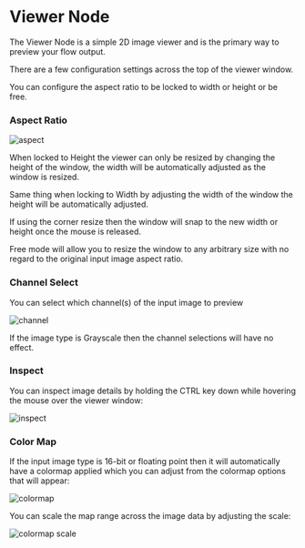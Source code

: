 # Viewer Node

The Viewer Node is a simple 2D image viewer and is the primary way to preview your flow output.

There are a few configuration settings across the top of the viewer window.

You can configure the aspect ratio to be locked to width or height or be free.

### Aspect Ratio

![aspect](../images/viewer_aspect_set.jpg)

When locked to Height the viewer can only be resized by changing the height of the window, the width will be automatically adjusted as the window is resized.

Same thing when locking to Width by adjusting the width of the window the height will be automatically adjusted.

If using the corner resize then the window will snap to the new width or height once the mouse is released.

Free mode will allow you to resize the window to any arbitrary size with no regard to the original input image aspect ratio.

### Channel Select

You can select which channel(s) of the input image to preview

![channel](../images/viewer_channel_sel.jpg)

If the image type is Grayscale then the channel selections will have no effect.


### Inspect

You can inspect image details by holding the CTRL key down while hovering the mouse over the viewer window:

![inspect](../images/viewer_inspect.jpg)



### Color Map

If the input image type is 16-bit or floating point then it will automatically have a colormap applied which you can adjust from the colormap options that will appear:

![colormap](../images/viewer_colormap.jpg)

You can scale the map range across the image data by adjusting the scale:

![colormap scale](../images/viewer_colormap_scale.jpg)



